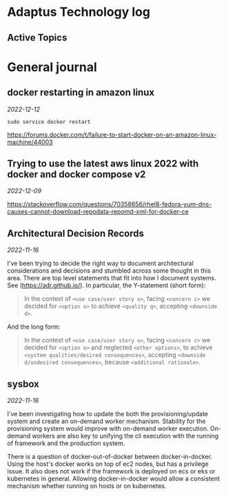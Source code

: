 # Adaptus Technology log

## Active Topics

# General journal

## docker restarting in amazon linux
*2022-12-12*

`sudo service docker restart`

https://forums.docker.com/t/failure-to-start-docker-on-an-amazon-linux-machine/44003

## Trying to use the latest aws linux 2022 with docker and docker compose v2
*2022-12-09*

https://stackoverflow.com/questions/70358656/rhel8-fedora-yum-dns-causes-cannot-download-repodata-repomd-xml-for-docker-ce

## Architectural Decision Records
*2022-11-16*

I've been trying to decide the right way to document architectural considerations and decisions and stumbled across some thought in this area.
There are top level statements that fit into how I document systems. See (https://adr.github.io/). In particular, the Y-statement (short form):

> In the context of `<use case/user story u>`, facing `<concern c>` we decided for `<option o>` to achieve `<quality q>`, accepting `<downside d>`.

And the long form:

> In the context of `<use case/user story u>`, 
> facing `<concern c>` 
> we decided for `<option o>` and 
> neglected `<other options>`, 
> to achieve `<system qualities/desired consequences>`, 
> accepting `<downside d/undesired consequences>`, 
> because `<additional rationale>`.

## sysbox
*2022-11-16*

I've been investigating how to update the both the provisioning/update system and create an on-demand worker mechanism. Stability for the provisioning system would improve with on-demand worker execution. On-demand workers are also key to unifying the cli execution with the running of framework and the production system.

There is a question of docker-out-of-docker between docker-in-docker. Using the host's docker works on top of ec2 nodes, but has a privilege issue. It also does not work if the framework is deployed on ecs or eks or kubernetes in general. Allowing docker-in-docker would allow a consistent mechanism whether running on hosts or on kubernetes.
